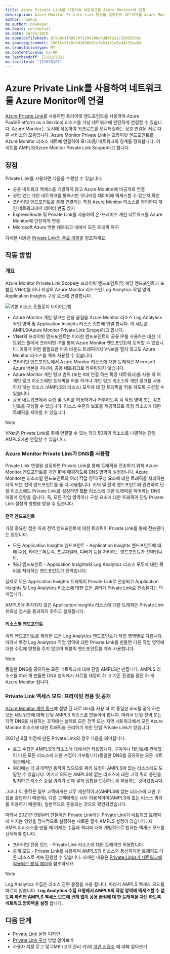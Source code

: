 ```yaml
---
title: Azure Private Link를 사용하여 네트워크를 Azure Monitor에 연결
description: Azure Monitor Private Link 범위를 설정하여 네트워크를 Azure Monitor에 안전하게 연결합니다.
author: noakup
ms.author: noakuper
ms.topic: conceptual
ms.date: 10/05/2020
ms.openlocfilehash: 872a9c1f58974f1394286a6dd8f2a1c35892930c
ms.sourcegitcommit: 106f5c9fa5c6d3498dd1cfe63181a7ed4125ae6d
ms.translationtype: MT
ms.contentlocale: ko-KR
ms.lasthandoff: 11/02/2021
ms.locfileid: "131078183"
---
```

# <a name="use-azure-private-link-to-connect-networks-to-azure-monitor"></a>Azure Private Link를 사용하여 네트워크를 Azure Monitor에 연결

[Azure Private Link](../../private-link/private-link-overview.md)를 사용하면 프라이빗 엔드포인트를 사용하여 Azure PaaS(Platform as a Service) 리소스를 가상 네트워크에 안전하게 연결할 수 있습니다. Azure Monitor는 동시에 작동하여 워크로드를 모니터링하는 상호 연결된 서로 다른 서비스의 모음입니다. Azure Monitor Private Link는 프라이빗 엔드포인트를 Azure Monitor 리소스 세트에 연결하여 모니터링 네트워크의 경계를 정의합니다. 이 세트를 AMPLS(Azure Monitor Private Link Scope)라고 합니다.


## <a name="advantages"></a>장점

Private Link를 사용하면 다음을 수행할 수 있습니다.

- 공용 네트워크 액세스를 개방하지 않고 Azure Monitor에 비공개로 연결
- 권한 있는 개인 네트워크를 통해서만 모니터링 데이터에 액세스할 수 있는지 확인
- 프라이빗 엔드포인트를 통해 연결되는 특정 Azure Monitor 리소스를 정의하여 개인 네트워크에서 데이터 반출 방지
- ExpressRoute 및 Private Link를 사용하여 온-프레미스 개인 네트워크를 Azure Monitor에 안전하게 연결
- Microsoft Azure 백본 네트워크 내에서 모든 트래픽 유지

자세한 내용은 [Private Link의 주요 이점](../../private-link/private-link-overview.md#key-benefits)을 참조하세요.

## <a name="how-it-works"></a>작동 방법

### <a name="overview"></a>개요
Azure Monitor Private Link Scope는 프라이빗 엔드포인트(및 해당 엔드포인트가 포함된 VNet)를 하나 이상의 Azure Monitor 리소스인 Log Analytics 작업 영역, Application Insights 구성 요소에 연결합니다.

![기본 리소스 토폴로지 다이어그램](./media/private-link-security/private-link-basic-topology.png)

* Azure Monitor 개인 링크는 전용 끝점을 Azure Monitor 리소스 Log Analytics 작업 영역 및 Application Insights 리소스 집합에 연결 합니다. 이 세트를 AMPLS(Azure Monitor Private Link Scope)라고 합니다.
* VNet의 프라이빗 엔드포인트는 이러한 엔드포인트의 공용 IP를 사용하는 대신 네트워크 풀에서 프라이빗 IP를 통해 Azure Monitor 엔드포인트에 도착할 수 있습니다. 이렇게 하면 불필요한 아웃 바운드 트래픽까지 VNet을 열지 않고도 Azure Monitor 리소스를 계속 사용할 수 있습니다. 
* 프라이빗 엔드포인트에서 Azure Monitor 리소스에 대한 트래픽은 Microsoft Azure 백본을 지나며, 공용 네트워크로 라우팅되지 않습니다.
* Azure Monitor 개인 링크 범위 (또는 it에 연결 하는 특정 네트워크)를 사용 하 여 개인 링크 리소스에만 트래픽을 허용 하거나 개인 링크 리소스와 개인 링크를 사용 하지 않는 리소스 (AMPLS의 리소스) 모두에 대 한 트래픽을 허용 하도록 구성할 수 있습니다.
* 공용 네트워크에서 수집 및 쿼리를 허용하거나 거부하도록 각 작업 영역 또는 컴포넌트를 구성할 수 있습니다. 리소스 수준의 보호를 제공하므로 특정 리소스에 대한 트래픽을 제어할 수 있습니다.

> [!NOTE]
> VNet은 Private Link를 통해 연결할 수 있는 최대 50개의 리소스를 나열하는 단일 AMPLS에만 연결할 수 있습니다.

### <a name="azure-monitor-private-link-relies-on-your-dns"></a>Azure Monitor Private Link가 DNS를 사용함
Private Link 연결을 설정하면 Private Link를 통해 트래픽을 전송하기 위해 Azure Monitor 엔드포인트를 개인 IP에 매핑하도록 DNS 영역이 설정됩니다. Azure Monitor는 리소스별 엔드포인트와 여러 작업 영역/구성 요소에 대한 트래픽을 처리하는 지역 또는 전역 엔드포인트를 둘 다 사용합니다. 지역 및 전역 엔드포인트와 관련하여 단일 리소스에도 Private Link를 설정하면 **모든** 리소스에 대한 트래픽을 제어하는 DNS 매핑에 영향을 줍니다. 즉, 모든 작업 영역이나 구성 요소에 대한 트래픽이 단일 Private Link 설정의 영향을 받을 수 있습니다.

#### <a name="global-endpoints"></a>전역 엔드포인트
가장 중요한 점은 아래 전역 엔드포인트에 대한 트래픽이 Private Link를 통해 전송된다는 점입니다.
* 모든 Application Insights 엔드포인트 - Application Insights 엔드포인트에 대해 수집, 라이브 메트릭, 프로파일러, 디버거 등을 처리하는 엔드포인트가 전역입니다.
* 쿼리 엔드포인트 - Application Insights와 Log Analytics 리소스 모두에 대한 쿼리를 처리하는 엔드포인트가 전역입니다.

실제로 모든 Application Insights 트래픽이 Private Link로 전송되고 Application Insights 및 Log Analytics 리소스에 대한 모든 쿼리가 Private Link로 전송된다는 의미입니다.

AMPLS에 추가되지 않은 Application Insights 리소스에 대한 트래픽은 Private Link 유효성 검사를 통과하지 못하고 실패합니다.

#### <a name="resource-specific-endpoints"></a>리소스별 엔드포인트
쿼리 엔드포인트를 제외한 모든 Log Analytics 엔드포인트가 작업 영역별로 다릅니다. 따라서 특정 Log Analytics 작업 영역에 대한 Private Link를 만들면 다른 작업 영역에 대한 수집에 영향을 주지 않으며 퍼블릭 엔드포인트를 계속 사용합니다.


> [!NOTE]
> 동일한 DNS를 공유하는 모든 네트워크에 대해 단일 AMPLS만 만듭니다. AMPLS 리소스를 여러 개 만들면 DNS 영역에서 서로를 재정의 하 고 기존 환경을 중단 하 게 Azure Monitor 됩니다.

### <a name="private-link-access-modes-private-only-vs-open"></a>Private Link 액세스 모드: 프라이빗 전용 및 공개
[Azure Monitor 개인 링크](#azure-monitor-private-link-relies-on-your-dns)에 설명 된 대로 dns를 사용 하 여 동일한 dns를 공유 하는 모든 네트워크에 대해 단일 AMPLS 리소스를 만들어야 합니다. 따라서 단일 전역 또는 지역 DNS를 사용하는 조직에는 실제로 모든 전역 또는 지역 네트워크에서 모든 Azure Monitor 리소스에 대한 트래픽을 관리하기 위한 단일 Private Link가 있습니다.

2021년 9월 이전에 만든 Private Link의 경우 다음을 의미합니다. 
* 로그 수집은 AMPLS의 리소스에 대해서만 작동합니다. 구독이나 테넌트에 관계없이 다른 모든 리소스에 대한 수집이 거부됩니다(동일한 DNS를 공유하는 모든 네트워크에서).
* 쿼리에는 더 공개적인 동작이 있으므로 쿼리 요청이 AMPLS에 없는 리소스에도 도달할 수 있습니다. 여기서 의도는 AMPLS에 없는 리소스에 대한 고객 쿼리 중단을 방지하고 리소스 중심 쿼리가 전체 결과 집합을 반환하도록 허용하는 것이었습니다.

그러나 이 동작은 일부 고객에게는 너무 제한적이고(AMPLS에 없는 리소스에 대한 수집을 중단하기 때문에), 다른 고객에게는 너무 허용적이며(AMPLS에 없는 리소스 쿼리를 허용하기 때문에), 일반적으로 혼동되는 것으로 확인되었습니다.

따라서 2021년 9월부터 만들어진 Private Link에는 Private Link가 네트워크 트래픽에 미치는 영향을 명시적으로 설정하는 새로운 필수 AMPLS 설정이 있습니다. 새 AMPLS 리소스를 만들 때 이제는 수집과 쿼리에 대해 개별적으로 원하는 액세스 모드를 선택해야 합니다. 
* 프라이빗 전용 모드 - Private Link 리소스에 대한 트래픽만 허용합니다.
* 공개 모드 - Private Link를 사용하여 AMPLS의 리소스와 통신하지만 트래픽도 다른 리소스로 계속 진행할 수 있습니다. 자세한 내용은 [Private Links가 네트워크에 적용되는 방식 제어](./private-link-design.md#control-how-private-links-apply-to-your-networks)를 참조하세요.

> [!NOTE]
> Log Analytics 수집은 리소스 관련 끝점을 사용 합니다. 따라서 AMPLS 액세스 모드를 따르지 않습니다. **Log Analytics 수집 요청에서 AMPLS의 작업 영역에 액세스할 수 없도록 하려면 AMPLS 액세스 모드에 관계 없이 공용 끝점에 대 한 트래픽을 차단 하도록 네트워크 방화벽을 설정** 합니다.

## <a name="next-steps"></a>다음 단계
- [Private Link 설정 디자인](private-link-design.md)
- [Private Link 구성](private-link-configure.md) 방법 알아보기
- 사용자 지정 로그 및 CMK (고객 관리 키)의 [개인 저장소](private-storage.md) 에 대해 알아보기
<h3><a id="connect-to-a-private-endpoint"></a></h3>
